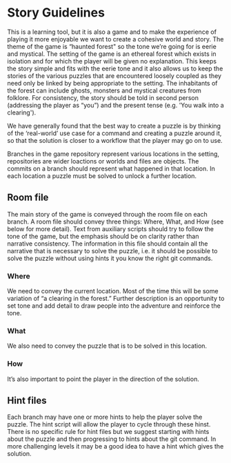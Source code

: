 Story Guidelines
================

This is a learning tool, but it is also a game and to make the experience of playing it more enjoyable we want to create a cohesive world and story. The theme of the game is “haunted forest" so the tone we’re going for is eerie and mystical. The setting of the game is an ethereal forest which exists in isolation and for which the player will be given no explanation. This keeps the story simple and fits with the eerie tone and it also allows us to keep the stories of the various puzzles that are encountered loosely coupled as they need only be linked by being appropriate to the setting. The inhabitants of the forest can include ghosts, monsters and mystical creatures from folklore.
For consistency, the story should be told in second person (addressing the player as “you”) and the present tense (e.g. 'You walk into a clearing').

We have generally found that the best way to create a puzzle is by thinking of the ‘real-world’ use case for a command and creating a puzzle around it, so that the solution is closer to a workflow that the player may go on to use. 

Branches in the game repository represent various locations in the setting, repositories are wider loactions or worlds and files are objects. The commits on a branch should represent what happened in that location. In each location a puzzle must be solved to unlock a further location.

Room file
---------

The main story of the game is conveyed through the room file on each branch. A room file should convey three things: Where, What, and How (see below for more detail). Text from auxiliary scripts should try to follow the tone of the game, but the emphasis should be on clarity rather than narrative consistency. The information in this file should contain all the narrative that is necessary to solve the puzzle, i.e. it should be possible to solve the puzzle without using hints it you know the right git commands.

### Where
We need to convey the current location. Most of the time this will be some variation of “a clearing in the forest.” Further description is an opportunity to set tone and add detail to draw people into the adventure and reinforce the tone.

### What
We also need to convey the puzzle that is to be solved in this location.

### How
It’s also important to point the player in the direction of the solution. 


Hint files
----------

Each branch may have one or more hints to help the player solve the puzzle. The hint script will allow the player to cycle through these hinst. There is no specific rule for hint files but we suggest starting with hints about the puzzle and then progressing to hints about the git command. In more challenging levels it may be a good idea to have a hint which gives the solution.

